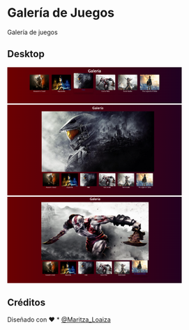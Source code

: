 # Galería de Juegos

Galería de juegos 
## Desktop

<img width="400px"  src="./public/muestra_1.PNG" />

<img width="400px"  src="./public/muestra_2.PNG" />

<img width="400px"  src="./public/muestra_3.PNG" />


## Créditos

Diseñado con ♥️ * **<Maritza Loaiza>**  [@Maritza_Loaiza](https://github.com/Maritza7395)

